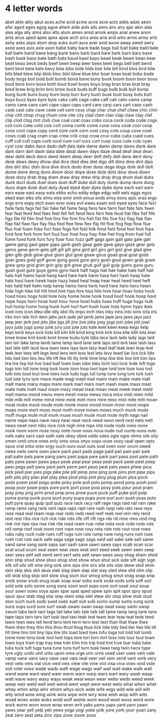 # 4 letter words

abet
able
ably
abut
aces
ache
acid
acme
acne
acre
acts
adds
adze
aeon
afar
aged
ages
agog
ague
ahem
aide
aids
ails
aims
airs
airy
ajar
akin
alas
ales
alga
ally
alms
also
alto
alum
amen
amid
amok
amps
anal
anew
anon
ants
anus
aped
apes
apex
apse
arch
arcs
area
aria
arid
arks
arms
army
arts
ashy
asks
asps
atom
atop
auks
aunt
aura
aver
avid
avow
away
awed
awry
axed
axes
axis
axle
axon
babe
baby
back
bade
bags
bail
bait
bake
bald
bale
ball
balm
band
bane
bang
bank
bans
barb
bard
bare
bark
barn
bars
base
bash
bask
bass
bate
bath
bats
baud
bawl
bays
bead
beak
beam
bean
bear
beat
beau
beck
beds
beef
been
beep
beer
bees
beet
begs
bell
belt
bend
bent
best
beta
bets
bevy
bias
bibs
bide
bids
bier
bile
bill
bind
bins
bird
bite
bits
bled
blew
blip
blob
bloc
blot
blow
blue
blur
boar
boas
boat
bobs
bode
body
bogs
boil
bold
bolt
bomb
bond
bone
bony
book
boom
boon
boor
boos
boot
bore
born
boss
both
bout
bowl
bows
boys
brag
bran
bras
brat
bray
bred
brew
brig
brim
brio
brow
buck
buds
buff
bugs
bulb
bulk
bull
bump
bung
bunk
buns
buoy
burn
burp
burr
bury
bush
busk
bust
busy
buts
butt
buys
buzz
byes
byre
byte
cabs
cafe
cage
cake
calf
call
calm
came
camp
cams
cane
cans
cant
cape
capo
caps
card
care
carp
cars
cart
case
cash
cask
cast
cats
cave
cede
cell
cent
cess
chap
char
chat
chef
chew
chic
chin
chip
chit
chop
chug
chum
cine
cite
city
clad
clam
clan
clap
claw
clay
clef
clip
clod
clog
clot
club
clue
coal
coat
coax
cobs
coca
cock
coda
code
cogs
coil
coin
coke
cold
cols
colt
coma
comb
come
cone
cons
cook
cool
coop
coos
coot
cope
copy
cord
core
cork
corn
cost
cosy
cots
coup
cove
cowl
cows
crab
crag
cram
crap
crew
crib
crop
crow
crux
cube
cubs
cued
cues
cuff
cull
cult
cups
curb
curd
cure
curl
curs
curt
cusp
cuss
cute
cuts
cyan
cyst
czar
dabs
dace
dado
daft
dais
dale
dame
damn
damp
dams
dank
dare
dark
darn
dart
dash
data
date
daub
dawn
days
daze
dead
deaf
deal
dean
dear
debt
deck
deco
deed
deem
deep
deer
deft
defy
dell
dens
dent
deny
desk
dews
dewy
dhow
dial
dice
died
dies
diet
digs
dill
dims
dine
dint
dips
dire
dirt
disc
dish
diva
dive
dock
dodo
doer
does
doge
dogs
dole
doll
dolt
dome
done
dong
dons
doom
door
dope
dose
dote
dots
dour
dove
down
doze
dozy
drab
drag
dram
draw
dray
drew
drip
drop
drug
drum
dual
dubs
duck
duct
duds
duel
dues
duet
duff
duke
dull
duly
dumb
dump
dune
dung
duos
dupe
dusk
dust
duty
dyad
dyed
dyer
dyes
dyke
dyne
each
earl
earn
ears
ease
east
easy
eats
ebbs
echo
eddy
edge
edgy
edit
eels
eggs
egos
eked
elan
elks
ells
elms
else
emir
emit
emus
ends
envy
eons
epic
eras
ergo
ergs
errs
espy
etch
even
ever
eves
evil
ewes
exam
exit
eyed
eyes
face
fact
fade
fads
fags
fail
fair
fake
fall
fame
fang
fans
fare
farm
fast
fate
fats
fawn
fear
feat
feed
feel
fees
feet
fell
felt
fend
fens
fern
fete
feud
fiat
fibs
fief
fife
figs
file
fill
film
find
fine
fins
fire
firm
firs
fish
fist
fits
five
fizz
flag
flak
flan
flap
flat
flaw
flax
flay
flea
fled
flee
flew
flex
flip
flit
floe
flog
flop
flow
flue
flux
foal
foam
fobs
foci
foes
fogs
foil
fold
folk
fond
font
food
fool
foot
fops
ford
fore
fork
form
fort
foul
four
fowl
foxy
fray
free
fret
frog
from
fuel
full
fume
fund
funk
furs
fury
fuse
fuss
fuzz
gaff
gags
gain
gait
gala
gale
gall
game
gang
gaol
gape
gaps
garb
gash
gasp
gate
gave
gays
gaze
gear
gels
gems
gene
germ
gets
gift
gill
gilt
gins
gird
girl
giro
girt
gist
give
glad
glee
glen
glib
glob
glow
glue
glum
glut
gnat
gnaw
gnus
goad
goal
goat
gods
goer
goes
gold
golf
gone
gong
good
gore
gory
gosh
gout
gown
grab
gram
grew
grey
grid
grim
grin
grip
grit
grow
grub
gulf
gull
gulp
gums
guns
guru
gush
gust
guts
guys
gyms
gyro
hack
haft
hags
hail
hair
hake
hale
half
hall
halo
halt
hams
hand
hang
hard
hare
hark
harm
harp
hart
hash
hasp
hate
hats
haul
have
hawk
haze
hazy
head
heal
heap
hear
heat
heed
heel
heft
heir
held
hell
helm
help
hemp
hems
hens
herb
herd
here
hero
hers
hewn
hide
high
hike
hill
hilt
hind
hint
hips
hire
hiss
hits
hive
hoar
hoax
hobs
hock
hoed
hoes
hogs
hold
hole
holy
home
hone
honk
hood
hoof
hook
hoop
hoot
hope
hops
horn
hose
host
hour
hove
howl
hubs
hues
huff
huge
hugs
hulk
hull
hump
hums
hung
hunk
hunt
hurl
hurt
hush
husk
huts
hymn
hypo
ibex
iced
ices
icon
idea
idle
idly
idol
ills
imps
inch
inks
inky
inns
into
ions
iota
iris
irks
iron
isle
itch
item
jabs
jack
jade
jail
jamb
jams
jape
jars
jaws
jays
jazz
jeep
jeer
jerk
jest
jets
jibe
jigs
jilt
jinx
jive
jobs
joey
jogs
join
joke
jolt
jowl
joys
judo
jugs
jump
junk
jury
just
jute
juts
kale
keel
keen
keep
kegs
kelp
kept
kerb
keys
kick
kids
kill
kiln
kilt
kind
king
kink
kirk
kiss
kite
kith
kits
kiwi
knee
knew
knit
knob
knot
know
kudu
kyle
labs
lace
lack
lads
lady
lags
laid
lain
lair
lake
lama
lamb
lame
lamp
land
lane
lank
laps
lard
lark
lase
lash
lass
last
late
lath
laud
lava
lawn
laws
lays
laze
lazy
lead
leaf
leak
lean
leap
leat
leek
leer
lees
left
legs
lend
lens
lent
less
lest
lets
levy
lewd
liar
lice
lick
lido
lids
lied
lien
lies
lieu
life
lift
like
lilt
lily
limb
lime
limp
line
link
lino
lint
lion
lips
lira
lire
lisp
list
live
load
loaf
loam
loan
lobe
lobs
loch
loci
lock
lode
loft
logo
logs
loin
loll
lone
long
look
loom
loon
loop
loot
lope
lord
lore
lose
loss
lost
loth
lots
loud
lout
love
lows
luck
ludo
lugs
lull
lump
lune
lung
lure
lurk
lush
lust
lute
lynx
lyre
mace
made
magi
maid
mail
maim
main
make
male
mall
malt
mane
many
maps
mare
mark
marl
mars
mart
mash
mask
mass
mast
mate
mats
matt
maul
maze
mazy
mead
meal
mean
meat
meek
meet
meld
melt
memo
mend
menu
mere
mesh
mess
mews
mica
mice
midi
mien
mild
mile
milk
mill
mime
mind
mine
mink
mint
minx
mire
miss
mist
mite
mitt
moan
moat
mobs
mock
mode
mole
monk
mono
mood
moon
moor
moot
mope
mops
more
mort
moss
most
moth
move
mown
mows
much
muck
muds
muff
mugs
mule
mull
murk
muse
mush
musk
must
mute
myth
nags
nail
name
nape
naps
nave
navy
near
neat
neck
need
neon
nerd
nest
nets
nett
news
newt
next
nibs
nice
nick
nigh
nine
nips
nits
node
nods
noes
none
nook
noon
norm
nose
nosy
note
noun
nous
nova
nude
null
numb
nuns
nuts
oafs
oaks
oars
oast
oath
oats
obey
oboe
odds
odes
ogle
ogre
ohms
oils
oily
omen
omit
once
ones
only
onto
onus
onyx
oops
ooze
oozy
opal
open
opts
opus
oral
orbs
ores
orgy
ouch
ours
oust
outs
oval
oven
over
ovum
owed
owes
owls
owns
oxen
pace
pack
pact
pads
page
paid
pail
pain
pair
pale
pall
palm
pals
pane
pang
pans
pant
papa
pare
park
part
pass
past
pate
path
pats
pave
pawn
paws
pays
peak
peal
pear
peas
peat
peck
peek
peel
peep
peer
pegs
pelt
pens
pent
perk
perm
pert
peso
pest
pets
pews
phew
pica
pick
pied
pier
pies
pigs
pike
pile
pill
pimp
pine
ping
pink
pins
pint
pipe
pips
pith
pits
pity
plan
plat
play
plea
plod
plop
plot
ploy
plug
plum
plus
pock
pods
poem
poet
pogo
poke
poky
pole
poll
polo
pomp
pond
pony
pooh
pool
poop
poor
pope
pops
pore
pork
port
pose
post
posy
pots
pour
pout
pram
pray
prey
prig
prim
prod
prop
pros
prow
puce
puck
puff
puke
pull
pulp
puma
pump
punk
puns
punt
puny
pupa
pups
pure
purl
purr
push
puss
puts
putt
pyre
quay
quip
quit
quiz
race
rack
racy
raft
rage
rags
raid
rail
rain
rake
ramp
rams
rang
rank
rant
rape
raps
rapt
rare
rash
rasp
rate
rats
rave
rays
raze
read
real
ream
reap
rear
redo
reds
reed
reef
reek
reel
rein
rely
rend
rent
rest
ribs
rice
rich
rick
ride
rids
rife
riff
rift
rigs
rile
rill
rime
rims
rind
ring
rink
riot
ripe
rips
rise
risk
rite
road
roam
roar
robe
robs
rock
rode
rods
role
roll
romp
roof
rook
room
root
rope
rose
rosy
rota
rote
rots
rout
rove
rows
rubs
ruby
ruck
rude
rues
ruff
rugs
ruin
rule
rump
rune
rung
runs
runt
ruse
rush
rust
ruts
sack
safe
saga
sage
sago
sags
said
sail
sake
sale
salt
same
sand
sane
sang
sank
saps
sari
sash
save
sawn
saws
says
scab
scan
scar
scat
scud
scum
seal
seam
sear
seas
seat
sect
seed
seek
seem
seen
seep
seer
sees
self
sell
send
sent
serf
sets
sett
sewn
sews
sexy
shag
sham
shed
shin
ship
shod
shoe
shoo
shop
shot
show
shun
shut
sick
side
sift
sigh
sign
silk
sill
silo
silt
sine
sing
sink
sins
sips
sire
sirs
site
sits
size
skew
skid
skim
skin
skip
skis
skit
skua
slab
slag
slam
slap
slat
slay
sled
slew
slid
slim
slip
slit
slob
slog
slop
slot
slow
slug
slum
slur
smog
smug
smut
snag
snap
snip
snob
snow
snub
snug
soak
soap
soar
sobs
sock
soda
sods
sofa
soft
soil
sold
sole
solo
some
song
sons
soon
soot
sops
sore
sort
souk
soul
soup
sour
sown
sows
soya
span
spar
spat
sped
spew
spin
spit
spot
spry
spud
spun
spur
stab
stag
star
stay
stem
step
stet
stew
stir
stop
stow
stub
stud
stun
such
suck
suds
sued
sues
suet
suit
sulk
sumo
sump
sums
sung
sunk
suns
sups
surd
sure
surf
swab
swam
swan
swap
swat
sway
swim
swop
swum
tabs
tack
tact
tags
tail
take
talc
tale
talk
tall
tame
tamp
tang
tank
tans
tape
taps
tarn
tars
tart
task
taut
taxi
teak
teal
team
tear
teas
teat
teds
teed
teem
teen
tees
tell
tend
tens
tent
term
tern
test
text
than
that
thaw
thee
them
then
they
thin
this
thou
thud
thug
thus
tick
tide
tidy
tied
tier
ties
tile
till
tilt
time
tins
tint
tiny
tips
tire
tits
toad
toed
toes
tofu
toga
toil
told
toll
tomb
tome
tone
tons
took
tool
toot
tops
tore
tori
torn
tort
toss
tots
tour
tout
town
tows
toys
tram
trap
tray
tree
trek
trim
trio
trip
trod
trot
true
tsar
tuba
tube
tubs
tuck
tuft
tugs
tuna
tune
tuns
turf
turn
tusk
twee
twig
twin
twos
type
tyre
ugly
undo
unit
unto
upon
urea
urge
uric
urns
used
user
uses
vain
vale
vamp
vane
vans
vary
vase
vast
vats
veal
veer
veil
vein
vend
vent
verb
very
vest
veto
vets
vial
vice
vied
vies
view
vile
vine
viol
visa
viva
voes
void
vole
volt
vote
vows
wade
wads
waft
wage
wags
waif
wail
wait
wake
walk
wall
wand
wane
want
ward
ware
warm
warn
warp
wars
wart
wary
wash
wasp
watt
wave
wavy
waxy
ways
weak
weal
wean
wear
webs
weds
weed
week
weep
weir
weld
well
welt
wend
went
wept
were
west
wets
what
when
whet
whey
whim
whip
whir
whom
whys
wick
wide
wife
wigs
wild
wile
will
wilt
wily
wind
wine
wing
wink
wins
wipe
wire
wiry
wise
wish
wisp
with
wits
woad
woes
woke
woks
wold
wolf
womb
wont
wood
wool
woos
word
wore
work
worm
worn
wove
wrap
wren
writ
yaks
yams
yaps
yard
yarn
yawn
yaws
year
yell
yelp
yeti
yews
yoga
yogi
yoke
yolk
yore
york
your
yuan
zany
zeal
zero
zest
zeta
zinc
zips
zone
zoom
zoos
